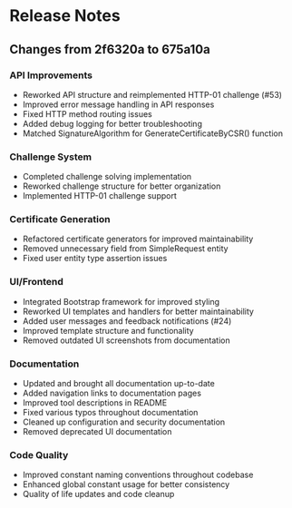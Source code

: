 # Release Notes

## Changes from 2f6320a to 675a10a

### API Improvements
- Reworked API structure and reimplemented HTTP-01 challenge (#53)
- Improved error message handling in API responses
- Fixed HTTP method routing issues
- Added debug logging for better troubleshooting
- Matched SignatureAlgorithm for GenerateCertificateByCSR() function

### Challenge System
- Completed challenge solving implementation
- Reworked challenge structure for better organization
- Implemented HTTP-01 challenge support

### Certificate Generation
- Refactored certificate generators for improved maintainability
- Removed unnecessary field from SimpleRequest entity
- Fixed user entity type assertion issues

### UI/Frontend
- Integrated Bootstrap framework for improved styling
- Reworked UI templates and handlers for better maintainability
- Added user messages and feedback notifications (#24)
- Improved template structure and functionality
- Removed outdated UI screenshots from documentation

### Documentation
- Updated and brought all documentation up-to-date
- Added navigation links to documentation pages
- Improved tool descriptions in README
- Fixed various typos throughout documentation
- Cleaned up configuration and security documentation
- Removed deprecated UI documentation

### Code Quality
- Improved constant naming conventions throughout codebase
- Enhanced global constant usage for better consistency
- Quality of life updates and code cleanup
